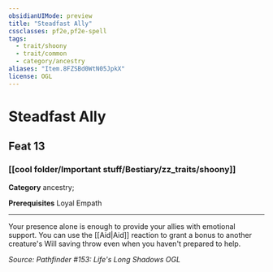 ```yaml
---
obsidianUIMode: preview
title: "Steadfast Ally"
cssclasses: pf2e,pf2e-spell
tags:
  - trait/shoony
  - trait/common
  - category/ancestry
aliases: "Item.8FZSBd0WtN05JpkX"
license: OGL
---
```

# Steadfast Ally
## Feat 13
### [[cool folder/Important stuff/Bestiary/zz_traits/shoony]]

**Category** ancestry; 



**Prerequisites** Loyal Empath
* * *
Your presence alone is enough to provide your allies with emotional support. You can use the [[Aid|Aid]] reaction to grant a bonus to another creature's Will saving throw even when you haven't prepared to help.

*Source: Pathfinder #153: Life's Long Shadows*
*OGL*